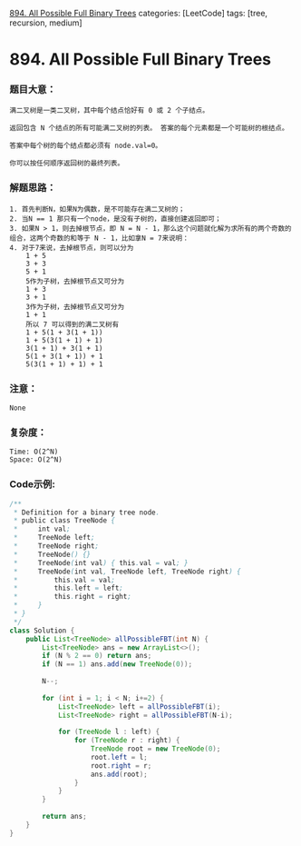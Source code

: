 [894. All Possible Full Binary Trees]()
categories: [LeetCode]
tags: [tree, recursion, medium] 
# 894. All Possible Full Binary Trees

### 题目大意：
    满二叉树是一类二叉树，其中每个结点恰好有 0 或 2 个子结点。

    返回包含 N 个结点的所有可能满二叉树的列表。 答案的每个元素都是一个可能树的根结点。

    答案中每个树的每个结点都必须有 node.val=0。

    你可以按任何顺序返回树的最终列表。

### 解题思路：
    1. 首先判断N，如果N为偶数，是不可能存在满二叉树的；
    2. 当N == 1 那只有一个node，是没有子树的，直接创建返回即可；
    3. 如果N > 1，则去掉根节点，即 N = N - 1，那么这个问题就化解为求所有的两个奇数的组合，这两个奇数的和等于 N - 1，比如拿N = 7来说明：
    4. 对于7来说，去掉根节点，则可以分为
        1 + 5
        3 + 3
        5 + 1
        5作为子树，去掉根节点又可分为
        1 + 3
        3 + 1
        3作为子树，去掉根节点又可分为
        1 + 1
        所以 7 可以得到的满二叉树有
        1 + 5(1 + 3(1 + 1))
        1 + 5(3(1 + 1) + 1)
        3(1 + 1) + 3(1 + 1)
        5(1 + 3(1 + 1)) + 1
        5(3(1 + 1) + 1) + 1
### 注意：
    None
### 复杂度：
    Time: O(2^N)
    Space: O(2^N)
### Code示例:
```Java
/**
 * Definition for a binary tree node.
 * public class TreeNode {
 *     int val;
 *     TreeNode left;
 *     TreeNode right;
 *     TreeNode() {}
 *     TreeNode(int val) { this.val = val; }
 *     TreeNode(int val, TreeNode left, TreeNode right) {
 *         this.val = val;
 *         this.left = left;
 *         this.right = right;
 *     }
 * }
 */
class Solution {
    public List<TreeNode> allPossibleFBT(int N) {
        List<TreeNode> ans = new ArrayList<>();
        if (N % 2 == 0) return ans;
        if (N == 1) ans.add(new TreeNode(0));
        
        N--;
        
        for (int i = 1; i < N; i+=2) {
            List<TreeNode> left = allPossibleFBT(i);
            List<TreeNode> right = allPossibleFBT(N-i);
            
            for (TreeNode l : left) {
                for (TreeNode r : right) {
                    TreeNode root = new TreeNode(0);
                    root.left = l;
                    root.right = r;
                    ans.add(root);
                }
            }
        }
        
        return ans;
    }
}
```
